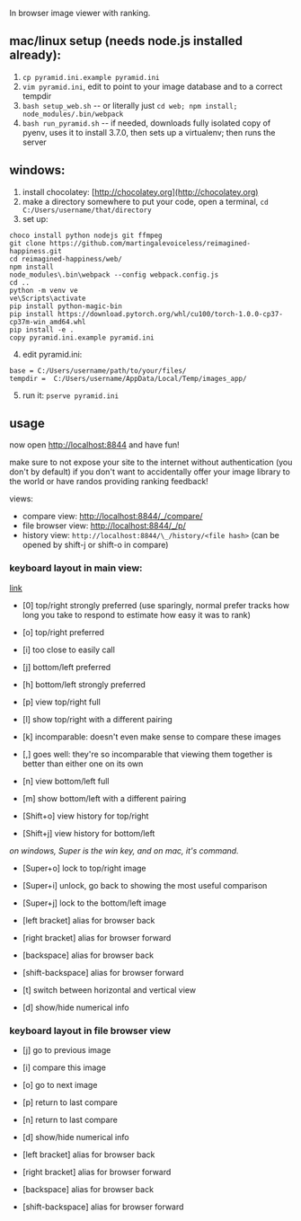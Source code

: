 In browser image viewer with ranking.

## mac/linux setup (needs node.js installed already):

1. `cp pyramid.ini.example pyramid.ini`
2. `vim pyramid.ini`, edit to point to your image database and to a correct tempdir
3. `bash setup_web.sh` -- or literally just `cd web; npm install; node_modules/.bin/webpack`
4. `bash run_pyramid.sh` -- if needed, downloads fully isolated copy of pyenv, uses it to install 3.7.0, then sets up a virtualenv; then runs the server

## windows:

1. install chocolatey: [http://chocolatey.org](http://chocolatey.org)
2. make a directory somewhere to put your code, open a terminal, `cd C:/Users/username/that/directory`
3. set up:
```
choco install python nodejs git ffmpeg
git clone https://github.com/martingalevoiceless/reimagined-happiness.git
cd reimagined-happiness/web/
npm install
node_modules\.bin\webpack --config webpack.config.js
cd ..
python -m venv ve
ve\Scripts\activate
pip install python-magic-bin
pip install https://download.pytorch.org/whl/cu100/torch-1.0.0-cp37-cp37m-win_amd64.whl
pip install -e .
copy pyramid.ini.example pyramid.ini
```
4. edit pyramid.ini:
```
base = C:/Users/username/path/to/your/files/
tempdir =  C:/Users/username/AppData/Local/Temp/images_app/
```
5. run it: `pserve pyramid.ini`

## usage

now open [http://localhost:8844](http://localhost:8844) and have fun!

make sure to not expose your site to the internet without authentication (you don't by default) if you don't want to accidentally offer your image library to the world or have randos providing ranking feedback!

views:

- compare view: [http://localhost:8844/\_/compare/](http://localhost:8844/_/compare/)
- file browser view: [http://localhost:8844/\_/p/](http://localhost:8844/_/p/)
- history view: `http://localhost:8844/\_/history/<file hash>` (can be opened by shift-j or shift-o in compare)

### keyboard layout in main view:

[link](http://www.keyboard-layout-editor.com/##@_backcolor=%23dbdbdb&name=Apple%20Wireless%20Keyboard&author=Alistair%20Calder&radii=6px%206px%2012px%2012px%20%2F%2F%2018px%2018px%2012px%2012px&css=%2F@import%20url%28http%2F:%2F%2F%2F%2Ffonts.googleapis.com%2F%2Fcss%3Ffamily%2F=Varela+Round%29%2F%3B%0A%0A%0A%23keyboard-bg%20%7B%20%0A%20%20%20%20background-image%2F:%20linear-gradient%28to%20bottom,%20rgba%280,0,0,0.5%29%200%25,%20rgba%280,0,0,0%29%204%25,%20rgba%28255,255,255,0.3%29%206%25,%20rgba%280,0,0,0%29%2010%25%29,%20%0A%20%20%20%20%20%20%20%20%20%20%20%20%20%20%20%20%20%20%20%20%20%20linear-gradient%28to%20right,%20rgba%280,0,0,0.1%29%200%25,%20rgba%280,0,0,0%29%20100%25%29%20!important%2F%3B%20%0A%7D%0A%0A.keylabel%20%7B%0A%20%20%20%20font-family%2F:%20'Noto%20Sans',%20sans-serif%2F%3B%0A%20%20%20%20line-height%2F:%200.70%2F%3B%0A%7D%0A%0A%2F%2F*%20Strangely,%20%22Volkswagen%20Serial%22%20doesn't%20have%20a%20tilde%20character%20*%2F%2F%0A.varela%20%7B%20%0A%20%20%20%20font-family%2F:%20'Noto%20Sans',%20sans-serif%2F%3B%0A%0A%20%20%20%20%2F%2F*font-family%2F:%20'EmojiSymbols'%2F%3B%20*%2F%2F%0A%20%20%20%20display%2F:%20inline-block%2F%3B%20%0A%20%20%20%20font-size%2F:%20inherit%2F%3B%20%0A%20%20%20%20text-rendering%2F:%20auto%2F%3B%20%0A%20%20%20%20-webkit-font-smoothing%2F:%20antialiased%2F%3B%20%0A%20%20%20%20-moz-osx-font-smoothing%2F:%20grayscale%2F%3B%0A%20%20%20%20transform%2F:%20translate%280,%200%29%2F%3B%0A%7D%0A.varela-tilde%2F:after%20%7B%20content%2F:%20%22%5C07e%22%2F%3B%20%7D%3B&@_y:0.75&t=%23666666&p=CHICKLET&a:7&f:2&w:1.0357&h:0.75%3B&=&_w:1.0357&h:0.75%3B&=&_w:1.0357&h:0.75%3B&=&_w:1.0357&h:0.75%3B&=&_w:1.0357&h:0.75%3B&=&_w:1.0357&h:0.75%3B&=&_w:1.0357&h:0.75%3B&=&_w:1.0357&h:0.75%3B&=&_w:1.0357&h:0.75%3B&=&_w:1.0357&h:0.75%3B&=&_w:1.0357&h:0.75%3B&=&_w:1.0357&h:0.75%3B&=&_w:1.0357&h:0.75%3B&=&_w:1.0357&h:0.75%3B&=%3B&@_y:-0.25&a:4&f:5&f2:1%3B&=%0A%60&=%0A1&=%0A2&=%0A3&=%0A4&=%0A5&=%0A6&=%0A7&_a:5&fa@:0&:1&:1&:1&:1&:1&:8%3B%3B&=%0Ashow%20later%0A%0A%0A%0A%0A%E2%A7%96&_a:4%3B&=%0A9&_a:5&f2:1%3B&=%0Axtra%20prefer%0A%0A%0A%0A%0A%E2%AC%88%E2%AC%88&_a:4%3B&=%0A-&=%0A%2F=&_t=%23666666%0A%0A%23b0a800&f:2&w:1.5%3B&=%0A%0A%E2%87%A7forward%0Aback%3B&@_t=%23666666&a:7&w:1.5%3B&=&_a:4&f:5&f2:1%3B&=%0Aq&=%0Aw&=%0Ae&=%0Ar&_a:5&fa@:0&:1&:1&:1&:1&:1&:6%3B%3B&=%0Atranspose%0A%0A%0A%0A%0A%2F&nbsp%2F%3B%2F&nbsp%2F%3B%E2%AC%8E%20%2F&nbsp%2F%3B%20%E2%AC%91%2F&nbsp%2F%3B&_a:4%3B&=%0Ay&_a:5&f2:1%3B&=%0Aundo%0A%0A%0A%0A%0A%E2%86%BA&_a:4&fa@:1&:1&:1&:1&:1&:1&:1&:1&:1&:9&:1%3B%3B&=%E2%8C%98%20unlock%0A%0A%0A%0A%0A%0A%0A%0A%0A%E2%89%88%0Aequal&_t=%23777777%0A%0A%23b0a800%3B&=%0A%0A%E2%87%A7rvw%0A%0A%0A%0A%0A%0A%0A%E2%AC%88%0Aprefer&_x:-1&t=%236697ba%0A%0A%23b0a800&f:3&fa@:1%3B&d:true%3B&=%E2%8C%98lck&_t=%23666666&a:5&f:5&fa@:1&:1%3B%3B&=%0Afull%0A%0A%0A%0A%0A%E2%87%B1&_f:2&fa@:1&:0&:0&:0&:0&:0&:6%3B%3B&=%0Aback%0A%0A%0A%0A%0A%E2%86%90&=%0Aforward%0A%0A%0A%0A%0A%E2%86%92&_a:7&f:5%3B&=%3B&@_a:4&f:2&fa@:1%3B&w:1.75%3B&=%3Ci%20class%2F='kb%20kb-Multimedia-Record'%3E%3C%2F%2Fi%3E%0Aescape&_f:5&fa@:1&:1%3B%3B&=%0Aa&=%0As&_a:5%3B&=%0Adispl.%20info%0A%0A%0A%0A%0A%E2%93%98&_a:4&n:true%3B&=%0Af&=%0Ag&_a:5&f:6&fa@:1&:1%3B%3B&=%0Axtra%20prefer%0A%0A%0A%0A%0A%E2%AC%8B%E2%AC%8B&_t=%23777777%0A%0A%23b0a800&a:4&f:5&fa@:1&:1&:1&:0&:0&:0&:0&:0&:0&:9&:1%3B&n:true%3B&=%0A%0A%E2%87%A7rvw%0A%0A%0A%0A%0A%0A%0A%E2%AC%8B%0Aprefer&_x:-1&t=%236697ba&f:3&fa@:1%3B&d:true%3B&=%E2%8C%98lck&_t=%23666666&a:5&f:9&fa@:1&:1%3B%3B&=%0Aincompar.%0A%0A%0A%0A%0A%E2%A6%B8&_t=%23777777&f:7&fa@:1&:1%3B%3B&=%0Aresample%0A%0A%0A%0A%0A%E2%99%BB&_t=%23666666&a:4&f:5&fa@:1&:1%3B%3B&=%0A%2F%3B&=%0A'&_a:7&f:2&w:1.75%3B&=%3B&@_c=%23c2c195&a:4&fa@:7%3B&w:2.25%3B&=%E2%87%A7%0Ashift&_c=%23cccccc&f:5&fa@:7&:1%3B%3B&=%0Az&=%0Ax&=%0Ac&=%0Av&=%0Ab&_a:5%3B&=%0Afull%0A%0A%0A%0A%0A%E2%87%B1&_f:7&fa@:0&:1&:0&:0&:0&:0&:1%3B%3B&=%0Aresample%0A%0A%0A%0A%0A%E2%99%BB&_f:9&fa@:0&:1&:0&:0&:0&:0&:1%3B%3B&=%0Agoes%20well%0A%0A%0A%0A%0A%E2%A6%B9&_a:4&f:5&f2:1%3B&=%0A.&=%0A%2F%2F&_c=%23c2c195&f:2&fa@:0&:1&:7%3B&w:2.25%3B&=%0A%0A%E2%87%A7%0Ashift%3B&@_c=%23cccccc&f:2&h:1.111%3B&=%0Afn&_fa@:8%3B&h:1.111%3B&=%E2%8C%83%0Acontrol&_fa@:4%3B&h:1.111%3B&=%E2%8C%A5%0Aoption%20alt&_c=%2395b4c9&fa@:4&:0&:5%3B&w:1.25&h:1.111%3B&=%0A%0A%E2%8C%98%0Acommand%20super&_c=%23cccccc&a:7&w:5&h:1.111%3B&=&_c=%2395b4c9&a:4&w:1.25&h:1.111%3B&=%E2%8C%98%0Acommand%20super&_c=%23cccccc&fa@:4&:0&:4%3B&h:1.111%3B&=%0A%0A%E2%8C%A5%0Aoption&_x:1&a:7&f:5&h:0.611%3B&=%3B&@_y:-0.5&x:11.5&h:0.6111%3B&=&_h:0.6111%3B&=&_h:0.6111%3B&=)

- [0] top/right strongly preferred (use sparingly, normal prefer tracks how long you take to respond to estimate how easy it was to rank)
- [o] top/right preferred
- [i] too close to easily call
- [j] bottom/left preferred
- [h] bottom/left strongly preferred

- [p] view top/right full
- [l] show top/right with a different pairing

- [k] incomparable: doesn't even make sense to compare these images
- [,] goes well: they're so incomparable that viewing them together is better than either one on its own

- [n] view bottom/left full
- [m] show bottom/left with a different pairing

- [Shift+o] view history for top/right
- [Shift+j] view history for bottom/left

*on windows, Super is the win key, and on mac, it's command.*
- [Super+o] lock to top/right image
- [Super+i] unlock, go back to showing the most useful comparison
- [Super+j] lock to the bottom/left image

- [left bracket] alias for browser back
- [right bracket] alias for browser forward
- [backspace] alias for browser back
- [shift-backspace] alias for browser forward

- [t] switch between horizontal and vertical view
- [d] show/hide numerical info

### keyboard layout in file browser view

- [j] go to previous image
- [i] compare this image
- [o] go to next image

- [p] return to last compare
- [n] return to last compare

- [d] show/hide numerical info

- [left bracket] alias for browser back
- [right bracket] alias for browser forward
- [backspace] alias for browser back
- [shift-backspace] alias for browser forward
